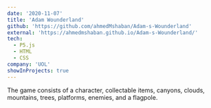 ```yaml
---
date: '2020-11-07'
title: 'Adam Wounderland'
github: 'https://github.com/ahmedMshaban/Adam-s-Wounderland'
external: 'https://ahmedmshaban.github.io/Adam-s-Wounderland/'
tech:
  - P5.js
  - HTML
  - CSS
company: 'UOL'
showInProjects: true
---
```

The game consists of a character, collectable items, canyons, clouds, mountains, trees, platforms, enemies, and a flagpole.
